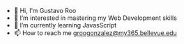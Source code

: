 - 👋 Hi, I’m Gustavo Roo
- 👀 I’m interested in mastering my Web Development skills
- 🌱 I’m currently learning JavasScript
- 📫 How to reach me groogonzalez@my365.bellevue.edu

<!---
goostavo25/goostavo25 is a ✨ special ✨ repository because its `README.md` (this file) appears on your GitHub profile.
You can click the Preview link to take a look at your changes.
--->
